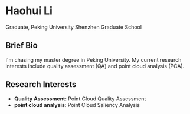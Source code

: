 # Haohui Li
Graduate, Peking University Shenzhen Graduate School

## Brief Bio
I'm chasing my master degree in Peking University. My current research interests include quality assessment (QA) and point cloud analysis (PCA).

## Research Interests
* **Quality Assessment**: Point Cloud Quality Assessment
* **point cloud analysis**: Point Cloud Saliency Analysis
